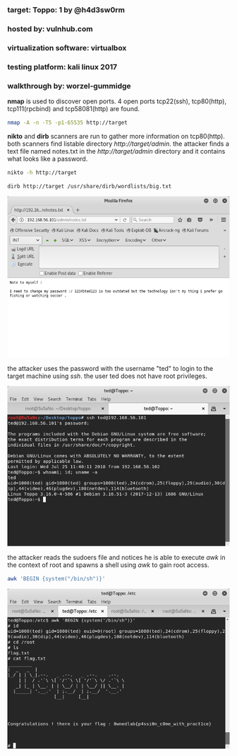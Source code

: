 ### target:			Toppo: 1 by @h4d3sw0rm
### hosted by:			vulnhub.com
### virtualization software: 	virtualbox
### testing platform:		kali linux 2017
### walkthrough by:		worzel-gummidge

**nmap** is used to discover open ports. 4 open ports tcp22(ssh), tcp80(http), tcp111(rpcbind) and tcp58081(http) are found.
```bash
nmap -A -n -T5 -p1-65535 http://target
```

**nikto** and **dirb** scanners are run to gather more information on tcp80(http). both scanners find listable directory *http://target/admin*. the attacker finds a text file named notes.txt in the *http://target/admin* directory and it contains what looks like a password.
```bash
nikto -h http://target
```
```bash
dirb http://target /usr/share/dirb/wordlists/big.txt
```

![screenshot of notes.txt](assets/1.png "12345ted123")


the attacker uses the password with the username "ted" to login to the target machine using *ssh*. the user ted does not have root privileges.

![screenshot of ssh session logged in as ted](assets/2.png "ssh seesion; user: ted")

the attacker reads the sudoers file and notices he is able to execute *awk* in the context of root and spawns a shell using *awk* to gain root access.
```bash
awk 'BEGIN {system("/bin/sh")}'
```

![screenshot of flag](assets/3.png "0wnedlab{p4ssi0n_c0me_with_pract1ce}")
